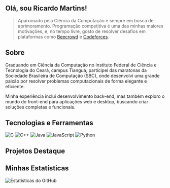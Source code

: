 ## Olá, sou <strong>Ricardo Martins!</strong>

> Apaixonado pela Ciência da Computação e sempre em busca de aprimoramento. Programação competitiva é uma das minhas maiores motivações, e, no tempo livre, gosto de resolver desafios em plataformas como <a href="https://judge.beecrowd.com/pt/login">Beecrowd</a> e <a href="https://codeforces.com">Codeforces</a>.

## Sobre

Graduando em Ciência da Computação no Instituto Federal de Ciência e Tecnologia do Ceará, campus Tianguá, participei das maratonas da Sociedade Brasileira de Computação (SBC), onde desenvolvi uma grande paixão por resolver problemas computacionais de forma elegante e eficiente.

Minha experiência inclui desenvolvimento back-end, mas também exploro o mundo do front-end para aplicações web e desktop, buscando criar soluções completas e funcionais.

## Tecnologias e Ferramentas

![C](https://img.shields.io/badge/-C-A8B9CC?logo=c&logoColor=white&style=for-the-badge)
![C++](https://img.shields.io/badge/-C++-00599C?logo=c%2B%2B&logoColor=white&style=for-the-badge)
![Java](https://img.shields.io/badge/-Java-007396?logo=java&logoColor=white&style=for-the-badge)
![JavaScript](https://img.shields.io/badge/-JavaScript-F7DF1E?logo=javascript&logoColor=white&style=for-the-badge)
![Python](https://img.shields.io/badge/-Python-3776AB?logo=python&logoColor=white&style=for-the-badge)

## Projetos Destaque


## Minhas Estatísticas
![Estatísticas do GitHub](https://github-readme-stats.vercel.app/api?username=RicardoMart922&show_icons=true&theme=dracula)